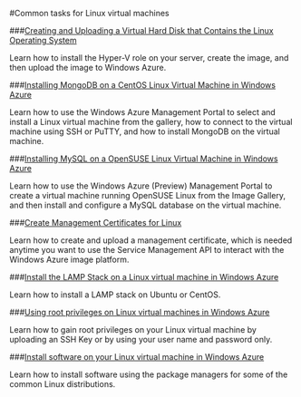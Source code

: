 #Common tasks for Linux virtual machines

<div chunk="../../shared/chunks/disclaimer.md" />

###[Creating and Uploading a Virtual Hard Disk that Contains the Linux Operating System](./LinuxVHDCommonTask/)

Learn how to install the Hyper-V role on your server, create the image, and then upload the image to Windows Azure. 

###[Installing MongoDB on a CentOS Linux Virtual Machine in Windows Azure](./mongodb-vm/)

Learn how to use the Windows Azure Management Portal to select and install a Linux virtual machine from the gallery, how to connect to the virtual machine using SSH or PuTTY, and how to install MongoDB on the virtual machine.

###[Installing MySQL on a OpenSUSE Linux Virtual Machine in Windows Azure](./mysql-on-a-linux-vm/)

Learn how to use the Windows Azure (Preview) Management Portal to create a virtual machine running OpenSUSE Linux from the Image Gallery, and then install and configure a MySQL database on the virtual machine.

###[Create Management Certificates for Linux](./manage-certificates/)

Learn how to create and upload a management certificate, which is needed anytime you want to use the Service Management API to interact with the Windows Azure image platform. 

###[Install the LAMP Stack on a Linux virtual machine in Windows Azure](./install-lamp-stack/) 

Learn how to install a LAMP stack on Ubuntu or CentOS.

###[Using root privileges on Linux virtual machines in Windows Azure](./use-root-privileges/)

Learn how to gain root privileges on your Linux virtual machine by uploading an SSH Key or by using your user name and password only.

###[Install software on your Linux virtual machine in Windows Azure](./install-software/)

Learn how to install software using the package managers for some of the common Linux distributions. 